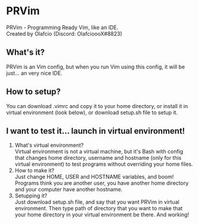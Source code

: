 # PRVim
PRVim - Programming Ready Vim, like an IDE.<br>
Created by Olafcio (Discord: OlafcioooX#8823)
## What's it?
PRVim is an Vim config, but when you run Vim using this config, it will be just... an very nice IDE.
## How to setup?
You can download .vimrc and copy it to your home directory, or install it in virtual environment (look below), or download setup.sh file to setup it.
## I want to test it... launch in virtual environment!
1. What's virtual environment?<br>
Virtual environment is not a virtual machine, but it's Bash with config that changes home directory, username and hostname (only for this virtual environment) to test programs without overriding your home files.<br>
2. How to make it?<br>
Just change HOME, USER and HOSTNAME variables, and boom! Programs think you are another user, you have another home directory and your computer have another hostname.<br>
3. Setupping it?<br>
Just download setup.sh file, and say that you want PRVim in virtual environment. Then type path of directory that you want to make that your home directory in your virtual environment be there. And working!
